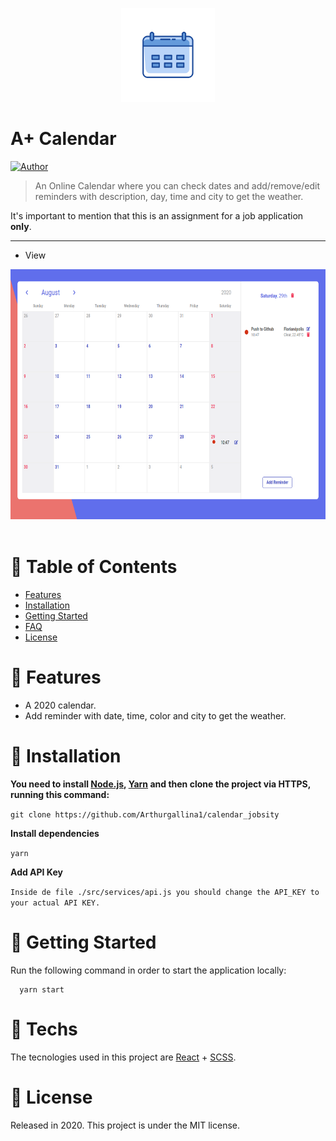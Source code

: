 <p align="center">
   <img src="/src/assets/icon.png" width="150"/>
</p>

# A+ Calendar


[![Author](https://img.shields.io/badge/author-Arthur%20Gallina-EE4D64?style=flat-square)](https://github.com/Arthurgallina1)

> An Online Calendar where you can check dates and add/remove/edit reminders with description, day, time and city to get the weather. 

It's important to mention that this is an assignment for a job application **only**.

---

* <p> View </p>
 <img src="/src/assets/calendarView.png" width="600" height="400" border="0" />&nbsp;&nbsp;&nbsp;&nbsp;&nbsp;&nbsp;
</p>
<p align="center">

# :pushpin: Table of Contents

* [Features](#rocket-features)
* [Installation](#construction_worker-installation)
* [Getting Started](#runner-getting-started)
* [FAQ](#postbox-techs)
* [License](#closed_book-license)


# :rocket: Features

* A 2020 calendar.
* Add reminder with date, time, color and city to get the weather.


# :construction_worker: Installation

**You need to install [Node.js](https://nodejs.org/en/download/), [Yarn](https://yarnpkg.com/) and then clone the project via HTTPS, running this command:**

```git clone https://github.com/Arthurgallina1/calendar_jobsity```

**Install dependencies**

```yarn```

**Add API Key**

```Inside de file ./src/services/api.js you should change the API_KEY to your actual API KEY.```

# :runner: Getting Started

Run the following command in order to start the application locally:

```
  yarn start
```

# :postbox: Techs

The tecnologies used in this project are [React](https://pt-br.reactjs.org/) + [SCSS](https://sass-lang.com/).

# :closed_book: License

Released in 2020.
This project is under the MIT license.
